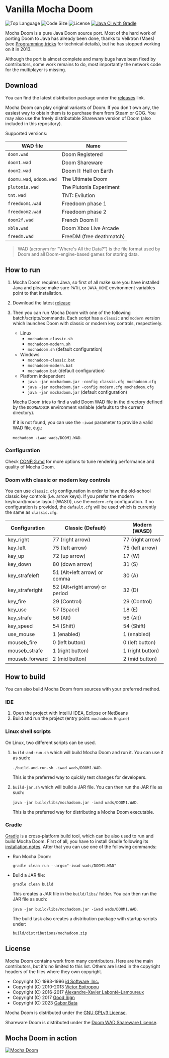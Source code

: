 # Vanilla Mocha Doom

![Top Language](https://img.shields.io/github/languages/top/gaborbata/vanilla-mocha-doom.svg?style=flat)
![Code Size](https://img.shields.io/github/languages/code-size/gaborbata/vanilla-mocha-doom.svg?style=flat)
![License](https://img.shields.io/github/license/gaborbata/vanilla-mocha-doom.svg?style=flat&logo=gnu)
[![Java CI with Gradle](https://github.com/gaborbata/vanilla-mocha-doom/workflows/Java%20CI%20with%20Gradle/badge.svg)](https://github.com/gaborbata/vanilla-mocha-doom/actions/workflows/gradle.yml)

Mocha Doom is a pure Java Doom source port. Most of the hard work of porting Doom to Java has already been done,
thanks to Velktron (Maes) (see [Programming tricks](PROGRAMMING.md) for technical details), but he has stopped working on it in 2013.

Although the port is almost complete and many bugs have been fixed by contributors,
some work remains to do, most importantly the network code for the multiplayer is missing.

## Download

You can find the latest distribution package under the [releases](https://github.com/gaborbata/vanilla-mocha-doom/releases/latest) link.

Mocha Doom can play original variants of Doom. If you don't own any, the easiest way to obtain them is to purchase them from Steam or GOG.
You may also use the freely distributable Shareware version of Doom (also included in this repository).

Supported versions:

| WAD file                 | Name                     |
| ------------------------ | ------------------------ |
| `doom.wad`               | Doom Registered          |
| `doom1.wad`              | Doom Shareware           |
| `doom2.wad`              | Doom II: Hell on Earth   |
| `doomu.wad`, `udoom.wad` | The Ultimate Doom        |
| `plutonia.wad`           | The Plutonia Experiment  |
| `tnt.wad`                | TNT: Evilution           |
| `freedoom1.wad`          | Freedoom phase 1         |
| `freedoom2.wad`          | Freedoom phase 2         |
| `doom2f.wad`             | French Doom II           |
| `xbla.wad`               | Doom Xbox Live Arcade    |
| `freedm.wad`             | FreeDM (free deathmatch) |

> WAD (acronym for "Where's All the Data?") is the file format used by Doom and all Doom-engine-based games for storing data.

## How to run

1. Mocha Doom requires Java, so first of all make sure you have installed Java and please make sure `PATH`,
   or `JAVA_HOME` environment variables point to that installation.
2. Download the latest [release](https://github.com/gaborbata/vanilla-mocha-doom/releases/latest)
3. Then you can run Mocha Doom with one of the following batch/scripts/commands.
   Each script has a `classic` and `modern` version which launches Doom with classic or modern key controls, respectively.

   * Linux
     * `mochadoom-classic.sh`
     * `mochadoom-modern.sh`
     * `mochadoom.sh` (default configuration)
   * Windows
     * `mochadoom-classic.bat`
     * `mochadoom-modern.bat`
     * `mochadoom.bat` (default configuration)
   * Platform independent
     * `java -jar mochadoom.jar -config classic.cfg mochadoom.cfg`
     * `java -jar mochadoom.jar -config modern.cfg mochadoom.cfg`
     * `java -jar mochadoom.jar` (default configuration)

   Mocha Doom tries to find a valid Doom WAD file in the directory
   defined by the `DOOMWADDIR` environment variable (defaults to the current directory).

   If it is not found, you can use the `-iwad` parameter to provide a valid WAD file, e.g.:

   `mochadoom -iwad wads/DOOM1.WAD`.

### Configuration

Check [CONFIG.md](CONFIG.md) for more options to tune rendering performance and quality of Mocha Doom.

### Doom with classic or modern key controls

You can use `classic.cfg` configuration in order to have the old-school classic key controls (i.e. arrow keys).
If you prefer the modern keyboard/mouse layout (WASD), use the `modern.cfg` configuration.
If no configuration is provided, the `default.cfg` will be used which is currently the same as `classic.cfg`.

| Configuration   | Classic (Default)              | Modern (WASD)         |
| --------------- | ------------------------------ | --------------------- |
| key_right       | 77 (right arrow)               | 77 (right arrow)      |
| key_left        | 75 (left arrow)                | 75 (left arrow)       |
| key_up          | 72 (up arrow)                  | 17 (W)                |
| key_down        | 80 (down arrow)                | 31 (S)                |
| key_strafeleft  | 51 (Alt+left arrow) or comma   | 30 (A)                |
| key_straferight | 52 (Alt+right arrow) or period | 32 (D)                |
| key_fire        | 29 (Control)                   | 29 (Control)          |
| key_use         | 57 (Space)                     | 18 (E)                |
| key_strafe      | 56 (Alt)                       | 56 (Alt)              |
| key_speed       | 54 (Shift)                     | 54 (Shift)            |
| use_mouse       | 1 (enabled)                    | 1 (enabled)           |
| mouseb_fire     | 0 (left button)                | 0 (left button)       |
| mouseb_strafe   | 1 (right button)               | 1 (right button)      |
| mouseb_forward  | 2 (mid button)                 | 2 (mid button)        |

## How to build

You can also build Mocha Doom from sources with your preferred method.

### IDE

1. Open the project with IntelliJ IDEA, Eclipse or NetBeans
2. Build and run the project (entry point: `mochadoom.Engine`)

### Linux shell scripts

On Linux, two different scripts can be used.

1. `build-and-run.sh` which will build Mocha Doom and run it. You can use it as such:

   `./build-and-run.sh -iwad wads/DOOM1.WAD`.

   This is the preferred way to quickly test changes for developers.

2. `build-jar.sh` which will build a JAR file. You can then run the JAR file as such:

   `java -jar build/libs/mochadoom.jar -iwad wads/DOOM1.WAD`.

   This is the preferred way for distributing a Mocha Doom executable.

### Gradle

[Gradle](https://gradle.org/) is a cross-platform build tool, which can be also used to run and build Mocha Doom.
First of all, you have to install Gradle following its [installation notes](https://gradle.org/install/).
After that you can use one of the following commands:

* Run Mocha Doom:

  `gradle clean run --args="-iwad wads/DOOM1.WAD"`

* Build a JAR file:

  `gradle clean build`

  This creates a JAR file in the `build/libs/` folder.
  You can then run the JAR file as such:

  `java -jar build/libs/mochadoom.jar -iwad wads/DOOM1.WAD`.

  The build task also creates a distribution package with startup scripts under:

  `build/distributions/mochadoom.zip`

## License

Mocha Doom contains work from many contributors. Here are the main contributors,
but it's no limited to this list. Others are listed in the copyright headers of the files where they own copyright.

- Copyright (C) 1993-1996 [id Software, Inc.](http://www.idsoftware.com/)
- Copyright (C) 2010-2013 [Victor Epitropou](https://sourceforge.net/projects/mochadoom/)
- Copyright (C) 2016-2017 [Alexandre-Xavier Labonté-Lamoureux](https://github.com/AXDOOMER/)
- Copyright (C) 2017 [Good Sign](https://github.com/GoodSign2017)
- Copyright (C) 2023 [Gabor Bata](https://github.com/gaborbata)

Mocha Doom is distributed under the [GNU GPLv3 License](https://www.gnu.org/licenses/gpl-3.0.en.html).

Shareware Doom is distributed under the [Doom WAD Shareware License](wads/doomshareware/doom-wad-shareware-license.txt).

## Mocha Doom in action

[![Mocha Doom](mochadoom.png)](https://www.youtube.com/watch?v=ioTNbjzY28Q)
